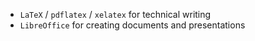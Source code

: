 - `LaTeX` / `pdflatex` / `xelatex` for technical writing
- `LibreOffice` for creating documents and presentations
